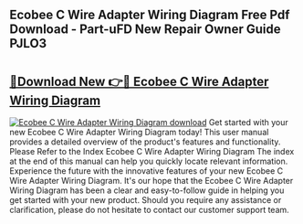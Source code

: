 ## Ecobee C Wire Adapter Wiring Diagram Free Pdf Download - Part-uFD New Repair Owner Guide PJLO3

# <h2><a href="http://dfszyqg.blite.top/?on=Ecobee+C+Wire+Adapter+Wiring+Diagram">🔗Download New 👉🔴 Ecobee C Wire Adapter Wiring Diagram</a></h2>

[![Ecobee C Wire Adapter Wiring Diagram download](https://i.imgur.com/lujVjoI.png)](http://dfszyqg.blite.top/?on=Ecobee+C+Wire+Adapter+Wiring+Diagram)
Get started with your new Ecobee C Wire Adapter Wiring Diagram today! This user manual provides a detailed overview of the product's features and functionality. Please Refer to the Index Ecobee C Wire Adapter Wiring Diagram The index at the end of this manual can help you quickly locate relevant information. Experience the future with the innovative features of your new Ecobee C Wire Adapter Wiring Diagram. It's our hope that the Ecobee C Wire Adapter Wiring Diagram has been a clear and easy-to-follow guide in helping you get started with your new product. Should you require any assistance or clarification, please do not hesitate to contact our customer support team.
